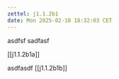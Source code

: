 ```yaml
---
zettel: j1.1.2b1
date: Mon 2025-02-10 18:32:03 CET
---
```


asdfsf
sadfasf

[[j1.1.2b1a]]

asdfasdf
[[j1.1.2b1b]]
